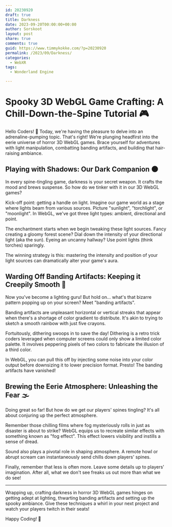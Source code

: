 ```yaml
---
id: 20230920
draft: true
title: Darkness
date: 2023-09-20T00:00:00+00:00
author: Sorskoot
layout: post
share: true
comments: true
guid: https://www.timmykokke.com/?p=20230920
permalink: /2023/09/Darkness/
categories:
  - WebXR
tags:
  - Wonderland Engine

---
```

# Spooky 3D WebGL Game Crafting: A Chill-Down-the-Spine Tutorial 🎮

Hello Coders! 👾 Today, we're having the pleasure to delve into an adrenaline-pumping topic. That's right! We're plunging headfirst into the eerie universe of horror 3D WebGL games. Brace yourself for adventures with light manipulation, combatting banding artifacts, and building that hair-raising ambiance.

## Playing with Shadows: Our Dark Companion 🌑

In every spine-tingling game, darkness is your secret weapon. It crafts the mood and brews suspense. So how do we tinker with it in our 3D WebGL games?

Kick-off point: getting a handle on light. Imagine our game world as a stage where lights beam from various sources. Picture "sunlight", "torchlight", or "moonlight". In WebGL, we've got three light types: ambient, directional and point.

The enchantment starts when we begin tweaking these light sources. Fancy creating a gloomy forest scene? Dial down the intensity of your directional light (aka the sun). Eyeing an uncanny hallway? Use point lights (think torches) sparingly.

The winning strategy is this: mastering the intensity and position of your light sources can dramatically alter your game's aura.

## Warding Off Banding Artifacts: Keeping it Creepily Smooth 🌈

Now you've become a lighting guru! But hold on... what's that bizarre pattern popping up on your screen? Meet "banding artifacts".

Banding artifacts are unpleasant horizontal or vertical streaks that appear when there's a shortage of color gradient to distribute. It's akin to trying to sketch a smooth rainbow with just five crayons.

Fortuitously, dithering swoops in to save the day! Dithering is a retro trick coders leveraged when computer screens could only show a limited color palette. It involves peppering pixels of two colors to fabricate the illusion of a third color.

In WebGL, you can pull this off by injecting some noise into your color output before downsizing it to lower precision format. Presto! The banding artifacts have vanished!

## Brewing the Eerie Atmosphere: Unleashing the Fear 🌫️

Doing great so far! But how do we get our players' spines tingling? It's all about conjuring up the perfect atmosphere.

Remember those chilling films where fog mysteriously rolls in just as disaster is about to strike? WebGL equips us to recreate similar effects with something known as "fog effect". This effect lowers visibility and instills a sense of dread.

Sound also plays a pivotal role in shaping atmosphere. A remote howl or abrupt scream can instantaneously send chills down players' spines.

Finally, remember that less is often more. Leave some details up to players' imagination. After all, what we don't see freaks us out more than what we do see!

---

Wrapping up, crafting darkness in horror 3D WebGL games hinges on getting adept at lighting, thwarting banding artifacts and setting up the spooky ambiance. Give these techniques a whirl in your next project and watch your players twitch in their seats!

Happy Coding! 🚀

